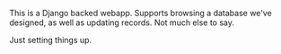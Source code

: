 This is a Django backed webapp. Supports browsing a database we've designed, as well as updating records. Not much else to say.

Just setting things up.
